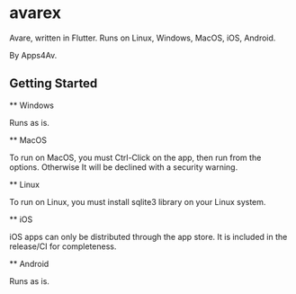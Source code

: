# avarex

Avare, written in Flutter. Runs on Linux, Windows, MacOS, iOS, Android.

By Apps4Av.

## Getting Started

** Windows 

Runs as is.

** MacOS

To run on MacOS, you must Ctrl-Click on the app, then run from the options. Otherwise It will be declined with a security warning.

** Linux

To run on Linux, you must install sqlite3 library on your Linux system.

** iOS

iOS apps can only be distributed through the app store. It is included in the release/CI for completeness.

** Android

Runs as is.
